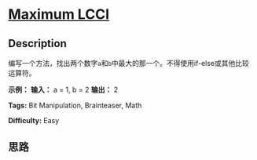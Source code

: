# [Maximum LCCI][title]

## Description

编写一个方法，找出两个数字`a`和`b`中最大的那一个。不得使用if-else或其他比较运算符。

**示例：**
            **输入：** a = 1, b = 2    **输出：** 2    


**Tags:** Bit Manipulation, Brainteaser, Math

**Difficulty:** Easy

## 思路

[title]: https://leetcode-cn.com/problems/maximum-lcci

